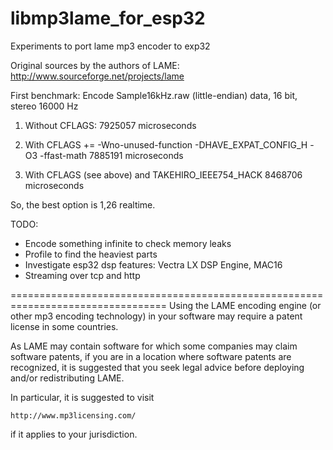 # libmp3lame_for_esp32
Experiments to port lame mp3 encoder to exp32

Original sources by the authors of LAME: http://www.sourceforge.net/projects/lame


First benchmark:
Encode Sample16kHz.raw (little-endian) data, 16 bit, stereo 16000 Hz

1. Without CFLAGS:
7925057 microseconds

2. With CFLAGS += -Wno-unused-function -DHAVE_EXPAT_CONFIG_H -O3 -ffast-math
7885191 microseconds

3. With CFLAGS (see above) and TAKEHIRO_IEEE754_HACK
8468706 microseconds

So, the best option is 1,26 realtime. 

TODO:
- Encode something infinite to check memory leaks
- Profile to find the heaviest parts
- Investigate esp32 dsp features: Vectra LX DSP Engine, MAC16
- Streaming over tcp and http


=================================================================================
Using the LAME encoding engine (or other mp3 encoding technology) in your software 
may require a patent license in some countries.

As LAME may contain software for which some companies may claim software
patents, if you are in a location where software patents are recognized, it is
suggested that you seek legal advice before deploying and/or redistributing
LAME.

In particular, it is suggested to visit

    http://www.mp3licensing.com/

if it applies to your jurisdiction.
